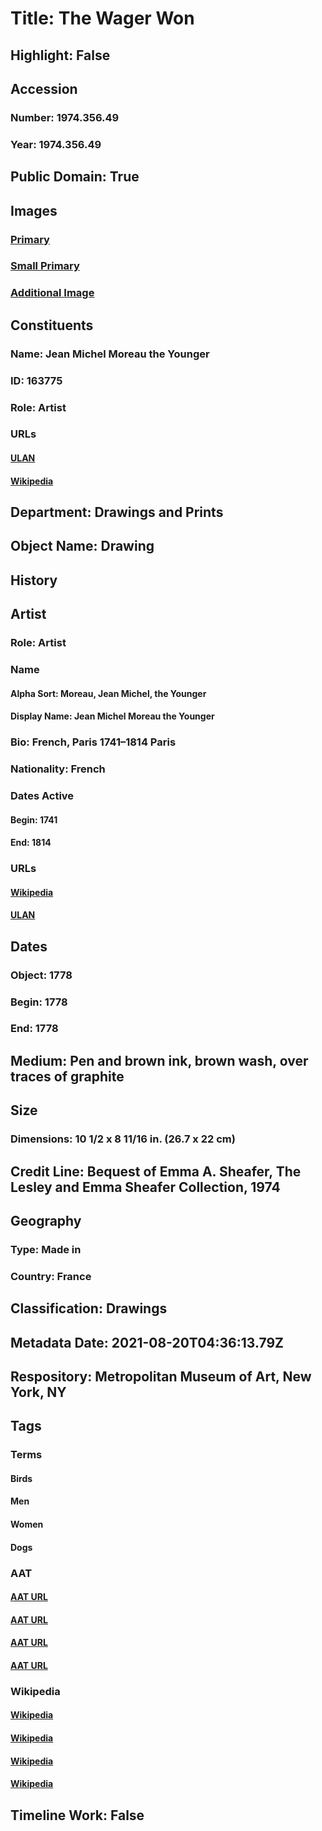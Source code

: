 # Title: The Wager Won
## Highlight: False
## Accession
### Number: 1974.356.49
### Year: 1974.356.49
## Public Domain: True
## Images
### [Primary](https://images.metmuseum.org/CRDImages/dp/original/DP807760.jpg)
### [Small Primary](https://images.metmuseum.org/CRDImages/dp/web-large/DP807760.jpg)
### [Additional Image](https://images.metmuseum.org/CRDImages/dp/original/1974.356.49.jpg)
## Constituents
### Name: Jean Michel Moreau the Younger
### ID: 163775
### Role: Artist
### URLs
#### [ULAN](http://vocab.getty.edu/page/ulan/500028967)
#### [Wikipedia](https://www.wikidata.org/wiki/Q321972)
## Department: Drawings and Prints
## Object Name: Drawing
## History
## Artist
### Role: Artist
### Name
#### Alpha Sort: Moreau, Jean Michel, the Younger
#### Display Name: Jean Michel Moreau the Younger
### Bio: French, Paris 1741–1814 Paris
### Nationality: French
### Dates Active
#### Begin: 1741
#### End: 1814
### URLs
#### [Wikipedia](https://www.wikidata.org/wiki/Q321972)
#### [ULAN](http://vocab.getty.edu/page/ulan/500028967)
## Dates
### Object: 1778
### Begin: 1778
### End: 1778
## Medium: Pen and brown ink, brown wash, over traces of graphite
## Size
### Dimensions: 10 1/2 x 8 11/16 in.  (26.7 x 22 cm)
## Credit Line: Bequest of Emma A. Sheafer, The Lesley and Emma Sheafer Collection, 1974
## Geography
### Type: Made in
### Country: France
## Classification: Drawings
## Metadata Date: 2021-08-20T04:36:13.79Z
## Respository: Metropolitan Museum of Art, New York, NY
## Tags
### Terms
#### Birds
#### Men
#### Women
#### Dogs
### AAT
#### [AAT URL](http://vocab.getty.edu/page/aat/300266506)
#### [AAT URL](http://vocab.getty.edu/page/aat/300025928)
#### [AAT URL](http://vocab.getty.edu/page/aat/300025943)
#### [AAT URL](http://vocab.getty.edu/page/aat/300265714)
### Wikipedia
#### [Wikipedia]()
#### [Wikipedia]()
#### [Wikipedia]()
#### [Wikipedia]()
## Timeline Work: False
